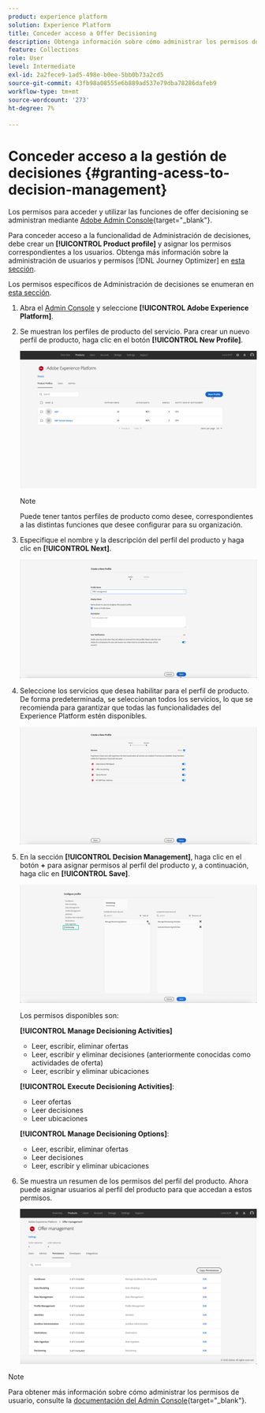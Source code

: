 ```yaml
---
product: experience platform
solution: Experience Platform
title: Conceder acceso a Offer Decisioning
description: Obtenga información sobre cómo administrar los permisos de los usuarios para el servicio de Offer Decisioning a través de Adobe Admin Console.
feature: Collections
role: User
level: Intermediate
exl-id: 2a2fece9-1ad5-498e-b0ee-5bb0b73a2cd5
source-git-commit: 43fb98a08555e6b889ad537e79dba78286dafeb9
workflow-type: tm+mt
source-wordcount: '273'
ht-degree: 7%

---
```


# Conceder acceso a la gestión de decisiones {#granting-acess-to-decision-management}

Los permisos para acceder y utilizar las funciones de offer decisioning se administran mediante [Adobe Admin Console](https://helpx.adobe.com/es/enterprise/managing/user-guide.html){target=&quot;_blank&quot;}.

Para conceder acceso a la funcionalidad de Administración de decisiones, debe crear un **[!UICONTROL Product profile]** y asignar los permisos correspondientes a los usuarios. Obtenga más información sobre la administración de usuarios y permisos [!DNL Journey Optimizer] en [esta sección](../../administration/permissions.md).

Los permisos específicos de Administración de decisiones se enumeran en [esta sección](../../administration/high-low-permissions.md#manage-decisioning).

<!--If you are a [!DNL Journey Optimizer] user leveraging the **Decision Management** functionality, you need to have the [Decision management permissions](../../administration/high-low-permissions.md#decisions-permissions) enabled to acces all related capabilities. Learn more on managing [!DNL Journey Optimizer] users and permissions in [this section](../../administration/permissions.md).

If you are an [Adobe Experience Platform](https://experienceleague.adobe.com/docs/experience-platform/landing/home.html){target="_blank"} user leveraging the **Offer Decisioning** application service, follow the steps [below](#granting-acess-to-offer-decisioning) to grant access to [!DNL Offer Decisioning].

Grant access to Offer Decisioning

The steps below only apply to **Experience Platform users** leveraging the [!DNL Offer Decisioning] service.-->

1. Abra el [Admin Console](https://helpx.adobe.com/enterprise/managing/user-guide.html) y seleccione **[!UICONTROL Adobe Experience Platform]**.

   <!--![](../../assets/offers_admin_console.png)-->

1. Se muestran los perfiles de producto del servicio. Para crear un nuevo perfil de producto, haga clic en el botón **[!UICONTROL New Profile]**.

   ![](../../assets/offers_rights_productprofile.png)

   >[!NOTE]
   >
   >Puede tener tantos perfiles de producto como desee, correspondientes a las distintas funciones que desee configurar para su organización.

1. Especifique el nombre y la descripción del perfil del producto y haga clic en **[!UICONTROL Next]**.

   ![](../../assets/create-product-profile.png)

   <!--To access the product profile’s permissions, select the **[!UICONTROL Permissions]** line.-->

1. Seleccione los servicios que desea habilitar para el perfil de producto. De forma predeterminada, se seleccionan todos los servicios, lo que se recomienda para garantizar que todas las funcionalidades del Experience Platform estén disponibles.

   ![](../../assets/enable-services.png)

1. En la sección **[!UICONTROL Decision Management]**, haga clic en el botón **+** para asignar permisos al perfil del producto y, a continuación, haga clic en **[!UICONTROL Save]**.

   ![](../../assets/configure-profile.png)

   Los permisos disponibles son:

   **[!UICONTROL Manage Decisioning Activities]**

   * Leer, escribir, eliminar ofertas
   * Leer, escribir y eliminar decisiones (anteriormente conocidas como actividades de oferta)
   * Leer, escribir y eliminar ubicaciones

   **[!UICONTROL Execute Decisioning Activities]**:

   * Leer ofertas
   * Leer decisiones
   * Leer ubicaciones

   **[!UICONTROL Manage Decisioning Options]**:

   * Leer, escribir, eliminar ofertas
   * Leer decisiones
   * Leer, escribir y eliminar ubicaciones



1. Se muestra un resumen de los permisos del perfil del producto. Ahora puede asignar usuarios al perfil del producto para que accedan a estos permisos.

   ![](../../assets/product-profile-created.png)

>[!NOTE]
>
>Para obtener más información sobre cómo administrar los permisos de usuario, consulte la [documentación del Admin Console](https://helpx.adobe.com/enterprise/managing/user-guide.html){target=&quot;_blank&quot;}.

